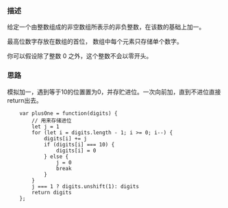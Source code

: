 ### 描述
给定一个由整数组成的非空数组所表示的非负整数，在该数的基础上加一。

最高位数字存放在数组的首位， 数组中每个元素只存储单个数字。

你可以假设除了整数 0 之外，这个整数不会以零开头。

### 思路

模拟加一，遇到等于10的位置置为0，并存贮进位。一次向前加，直到不进位直接return出去。

```
    var plusOne = function(digits) {
        // 用来存储进位
        let j = 1
        for (let i = digits.length - 1; i >= 0; i--) {
            digits[i] += j
            if (digits[i] === 10) {
                digits[i] = 0
            } else {
                j = 0 
                break
            }
        }
        j === 1 ? digits.unshift(1): digits
        return digits
    };
```